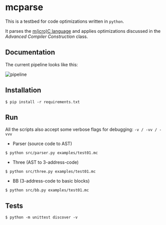 # mcparse

This is a testbed for code optimizations written in `python`.

It parses the [m(icro)C language](https://github.com/PeterTh/mC) and applies optimizations
discussed in the *Advanced Compiler Construction* class.

## Documentation
The current pipeline looks like this:

![pipeline](/docs/pipeline.png "Pipeline")


## Installation
```
$ pip install -r requirements.txt
```

## Run
All the scripts also accept some verbose flags for debugging: `-v / -vv / -vvv`


* Parser (source code to AST)

```
$ python src/parser.py examples/test01.mc
```

* Three (AST to 3-address-code)

```
$ python src/three.py examples/test01.mc
```

* BB (3-address-code to basic blocks)

```
$ python src/bb.py examples/test01.mc
```

## Tests
```
$ python -m unittest discover -v
```
